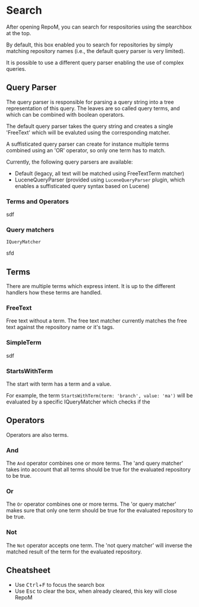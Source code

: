 # Search

After opening RepoM, you can search for respositories using the searchbox at the top.

By default, this box enabled you to search for repositories by simply matching repository names (i.e., the default query parser is very limited).

It is possible to use a different query parser enabling the use of complex queries.

## Query Parser

The query parser is responsible for parsing a query string into a tree representation of this query. The leaves are so called query terms, and which can be combined with boolean operators.

The default query parser takes the query string and creates a single 'FreeText' which will be evaluted using the corresponding matcher.

A suffisticated query parser can create for instance multiple terms combined using an 'OR' operator, so only one term has to match.

Currently, the following query parsers are available:

- Default (legacy, all text will be matched using FreeTextTerm matcher)
- LuceneQueryParser (provided using `LuceneQueryParser` plugin, which enables a suffisticated query syntax based on Lucene)

### Terms and Operators

sdf


### Query matchers

`IQueryMatcher`

sfd

## Terms

There are multiple terms which express intent. It is up to the different handlers how these terms are handled.

### FreeText

Free text without a term. The free text matcher currently matches the free text against the repository name or it's tags.

### SimpleTerm

sdf

### StartsWithTerm

The start with term has a term and a value.

For example, the term `StartsWithTerm(term: 'branch', value: 'ma')` will be evaluated by a specific IQueryMatcher which checks if the

<!-- ### RangeTerm (Rename TermRange)

Not used.

### WildCardTerm

Not used. -->

## Operators

Operators are also terms.

### And

The `And` operator combines one or more terms. The 'and query matcher' takes into account that all terms should be true for the evaluated repository to be true.

### Or

The `Or` operator combines one or more terms. The 'or query matcher' makes sure that only one term should be true for the evaluated repository to be true.

### Not

The `Not` operator accepts one term. The 'not query matcher' will inverse the matched result of the term for the evaluated repository.

## Cheatsheet

- Use <kbd>Ctrl</kbd>+<kbd>F</kbd> to focus the search box
- Use <kbd>Esc</kbd> to clear the box, when already cleared, this key will close RepoM
